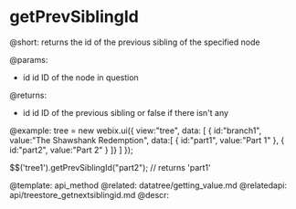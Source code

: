 getPrevSiblingId
=============

@short: returns the id of the previous sibling of the specified node
	

@params:
- id        id		ID of the node in question

@returns:
- id        id		ID of the previous sibling or false if there isn't any
	

@example:
tree = new webix.ui({
    view:"tree",
    data: [
        { id:"branch1", value:"The Shawshank Redemption", data:[
            { id:"part1", value:"Part 1" },
            { id:"part2", value:"Part 2" }
        ]}
    ]
});

$$('tree1').getPrevSiblingId("part2"); // returns 'part1'

@template:	api_method
@related:
	datatree/getting_value.md
@relatedapi:
	api/treestore_getnextsiblingid.md
@descr:


